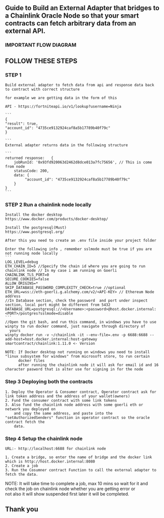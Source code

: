 ## Guide to Build an External Adapter that bridges to a Chainlink Oracle Node so that your smart contracts can fetch arbitrary data from an external API.

### IMPORTANT FLOW DIAGRAM

## FOLLOW THESE STEPS

### STEP 1

    Build external adapter to fetch data from api and response data back to contract with correct structure

    for example we are getting data in the form of this

    API - https://fortniteapi.io/v1/lookup?username=Ninja

    ```
    {
    "result": true,
    "account_id": "4735ce9132924caf8a5b17789b40f79c"
    }

    ```
    External adapter returns data in the following structure

    ```
    returned response:   {
        jobRunId: '0x93fd920063d2462d8dce013a7fc75656', // This is come from node
        statusCode: 200,
        data: {
             "account_id": "4735ce9132924caf8a5b17789b40f79c"
        }
    }
    ```

### STEP 2 Run a chainlink node locally 

    Install the docker desktop
    https://www.docker.com/products/docker-desktop/
    
    Install the postgresql(Must)
    https://www.postgresql.org/

    After this you need to create an .env file inside your project folder

    Enter the following info , remember sslmode must be true if you are not running node locally
    ```
    LOG_LEVEL=debug
    ETH_CHAIN_ID=5 //Specify the chain id where you are going to run chainlink node // In my case i am running on Goerli
    CHAINLINK_TLS_PORT=0
    SECURE_COOKIES=false
    ALLOW_ORIGINS=*
    SKIP_DATABASE_PASSWORD_COMPLEXITY_CHECK=true //optional
    ETH_URL=wss://eth-goerli.g.alchemy.com/v2/<API-KEY> // Ethereum Node address 
    //In Database section, check the password  and port under inspect section, local port might be different from 5432
    DATABASE_URL=postgresql://<Username>:<password>@host.docker.internal:<PORT>/postgres?sslmode=disable
    ```
    //Open the git bash, and run this command, in windows you have to use winpty to run docker command, just navigate through directory of   
      yours 
    winpty docker run -v ~/chainlink -it --env-file=.env -p 6688:6688 --add-host=host.docker.internal:host-gateway              
    smartcontract/chainlink:1.11.0 <- Version 

    NOTE: If Docker desktop not running on windows you need to install "linux subsystem for windows" from microsoft store, to run certain    
          docker files  
          after running the chainlink node it will ask for email id and 16 character pasword that is alter use for signing in for the node   

### Step 3 Deploying both the contracts
    1. Deploy the Operator & Consumer contract, Operator contract ask for link token address and the address of your wallet(owners)
    2. Fund the consumer contract with some link tokens
    3. Also fund the chainlink node address with some goerli eth or network you deployed on
        and copy the same address, and paste into the "setAuthorizedSenders" function in operator contract so the oracle contract fetch the 
        data. 


### Step 4 Setup the chainlink node
    URL:- http://localhost:6688 for chainlink node

    1. Create a bridge, so enter the name of bridge and the docker link which is http://host.docker.internal:8080 
    2. Create a job 
    3. Run the Cosumner contract Function to call the external adapter to fetch the data.

NOTE: It will take time to complete a job, max 10 mins so wait for it and check the job on chainlink node whether you are getting error or  
      not also it will show suspended first later it will be completed.

## Thank you




